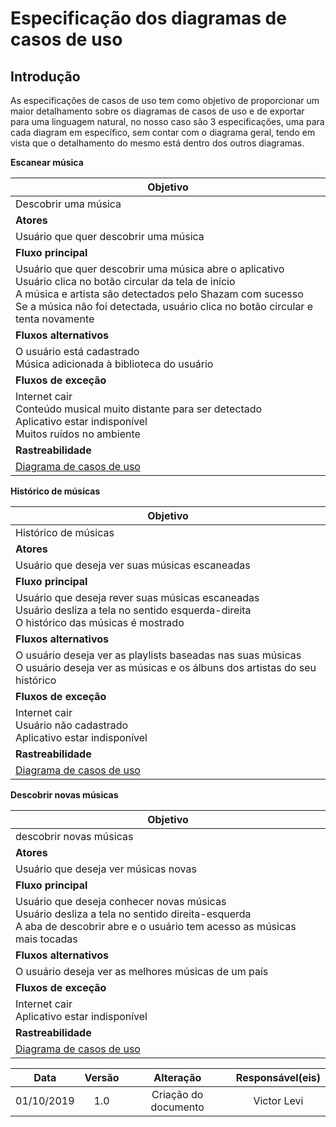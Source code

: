 # Especificação dos diagramas de casos de uso

## Introdução
As especificações de casos de uso tem como objetivo de proporcionar um maior detalhamento sobre os diagramas de casos de uso e de exportar para uma linguagem natural, no nosso caso são 3 especificações, uma para cada diagram em específico, sem contar com o diagrama geral, tendo em vista que o detalhamento do mesmo está dentro dos outros diagramas.

**Escanear música**

|Objetivo  |
 -----------   |
|Descobrir uma música       |
|**Atores**|
|Usuário que quer descobrir uma música|
|**Fluxo principal**|
|Usuário que quer descobrir uma música abre o aplicativo<br>Usuário clica no botão circular da tela de início<br>A música e artista são detectados pelo Shazam com sucesso<br>Se a música não foi detectada, usuário clica no botão circular e tenta novamente|
|**Fluxos alternativos**|
|O usuário está cadastrado<br>Música adicionada à biblioteca do usuário<br>|
|**Fluxos de exceção**|
|Internet cair<br>Conteúdo musical muito distante para ser detectado<br>Aplicativo estar indisponível<br>Muitos ruídos no ambiente|
|**Rastreabilidade**|
|[Diagrama de casos de uso](https://requisitos-de-software.github.io/2019.2-Shazam/modelagem/diagramas/#escanear)|

**Histórico de músicas**

|Objetivo  |
 -----------   |
|Histórico de músicas       |
|**Atores**|
|Usuário que deseja ver suas músicas escaneadas	|
|**Fluxo principal**|
|Usuário que deseja rever suas músicas escaneadas<br>Usuário desliza a tela no sentido esquerda-direita<br>O histórico das músicas é mostrado|
|**Fluxos alternativos**|
|O usuário deseja ver as playlists baseadas nas suas músicas<br>O usuário deseja ver as músicas e os álbuns dos artistas do seu histórico<br>|
|**Fluxos de exceção**|
|Internet cair<br>Usuário não cadastrado<br>Aplicativo estar indisponível|
|**Rastreabilidade**|
|[Diagrama de casos de uso](https://requisitos-de-software.github.io/2019.2-Shazam/modelagem/diagramas/#historico-de-musicas)|

**Descobrir novas músicas**

|Objetivo  |
 -----------   |
|descobrir novas músicas       |
|**Atores**|
|Usuário que deseja ver músicas novas	|
|**Fluxo principal**|
|Usuário que deseja conhecer novas músicas<br>Usuário desliza a tela no sentido direita-esquerda<br>A aba de descobrir abre e o usuário tem acesso as músicas mais tocadas|
|**Fluxos alternativos**|
|O usuário deseja ver as melhores músicas de um país|
|**Fluxos de exceção**|
|Internet cair<br>Aplicativo estar indisponível|
|**Rastreabilidade**|
|[Diagrama de casos de uso](https://requisitos-de-software.github.io/2019.2-Shazam/modelagem/diagramas/#descobrir-musicas-novas)|

|Data|Versão|Alteração|Responsável(eis)|
|:--:|:----:|:-------:|:---:|
| 01/10/2019 | 1.0 | Criação do documento | Victor Levi |

